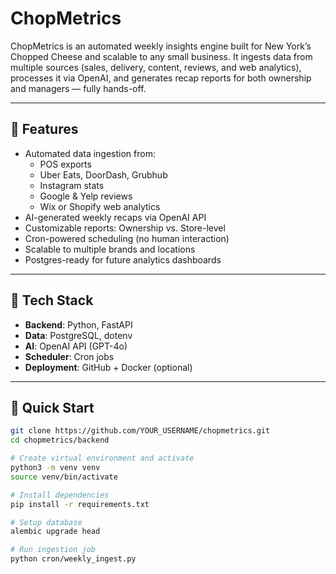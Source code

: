 # ChopMetrics

ChopMetrics is an automated weekly insights engine built for New York’s Chopped Cheese and scalable to any small business. It ingests data from multiple sources (sales, delivery, content, reviews, and web analytics), processes it via OpenAI, and generates recap reports for both ownership and managers — fully hands-off.

---

## 🔧 Features

- Automated data ingestion from:
  - POS exports
  - Uber Eats, DoorDash, Grubhub
  - Instagram stats
  - Google & Yelp reviews
  - Wix or Shopify web analytics
- AI-generated weekly recaps via OpenAI API
- Customizable reports: Ownership vs. Store-level
- Cron-powered scheduling (no human interaction)
- Scalable to multiple brands and locations
- Postgres-ready for future analytics dashboards

---

## 🧱 Tech Stack

- **Backend**: Python, FastAPI
- **Data**: PostgreSQL, dotenv
- **AI**: OpenAI API (GPT-4o)
- **Scheduler**: Cron jobs
- **Deployment**: GitHub + Docker (optional)

---

## 🚀 Quick Start

```bash
git clone https://github.com/YOUR_USERNAME/chopmetrics.git
cd chopmetrics/backend

# Create virtual environment and activate
python3 -m venv venv
source venv/bin/activate

# Install dependencies
pip install -r requirements.txt

# Setup database
alembic upgrade head

# Run ingestion job
python cron/weekly_ingest.py